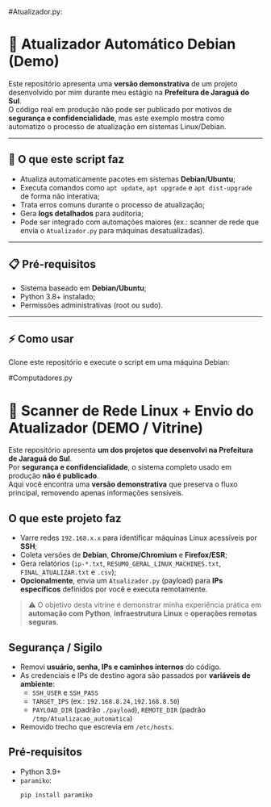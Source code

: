 #Atualizador.py:
# 🔄 Atualizador Automático Debian (Demo)

Este repositório apresenta uma **versão demonstrativa** de um projeto desenvolvido por mim durante meu estágio na **Prefeitura de Jaraguá do Sul**.  
O código real em produção não pode ser publicado por motivos de **segurança e confidencialidade**, mas este exemplo mostra como automatizo o processo de atualização em sistemas Linux/Debian.

---

## 🚀 O que este script faz
- Atualiza automaticamente pacotes em sistemas **Debian/Ubuntu**;
- Executa comandos como `apt update`, `apt upgrade` e `apt dist-upgrade` de forma não interativa;
- Trata erros comuns durante o processo de atualização;
- Gera **logs detalhados** para auditoria;
- Pode ser integrado com automações maiores (ex.: scanner de rede que envia o `Atualizador.py` para máquinas desatualizadas).

---

## 📋 Pré-requisitos
- Sistema baseado em **Debian/Ubuntu**;
- Python 3.8+ instalado;
- Permissões administrativas (root ou sudo).

---

## ⚡ Como usar
Clone este repositório e execute o script em uma máquina Debian:




#Computadores.py

# 🔎 Scanner de Rede Linux + Envio do Atualizador (DEMO / Vitrine)

Este repositório apresenta **um dos projetos que desenvolvi na Prefeitura de Jaraguá do Sul**.  
Por **segurança e confidencialidade**, o sistema completo usado em produção **não é publicado**.  
Aqui você encontra uma **versão demonstrativa** que preserva o fluxo principal, removendo apenas informações sensíveis.

## O que este projeto faz
- Varre redes `192.168.x.x` para identificar máquinas Linux acessíveis por **SSH**;
- Coleta versões de **Debian**, **Chrome/Chromium** e **Firefox/ESR**;
- Gera relatórios (`ip-*.txt`, `RESUMO_GERAL_LINUX_MACHINES.txt`, `FINAL_ATUALIZAR.txt` e `.csv`);
- **Opcionalmente**, envia um `Atualizador.py` (payload) para **IPs específicos** definidos por você e executa remotamente.

> ⚠️ O objetivo desta vitrine é demonstrar minha experiência prática em **automação com Python**, **infraestrutura Linux** e **operações remotas seguras**.

## Segurança / Sigilo
- Removi **usuário, senha, IPs e caminhos internos** do código.  
- As credenciais e IPs de destino agora são passados por **variáveis de ambiente**:
  - `SSH_USER` e `SSH_PASS`  
  - `TARGET_IPS` (ex.: `192.168.8.24,192.168.8.50`)  
  - `PAYLOAD_DIR` (padrão `./payload`), `REMOTE_DIR` (padrão `/tmp/Atualizacao_automatica`)
- Removido trecho que escrevia em `/etc/hosts`.

## Pré-requisitos
- Python 3.9+
- `paramiko`:
  ```bash
  pip install paramiko
